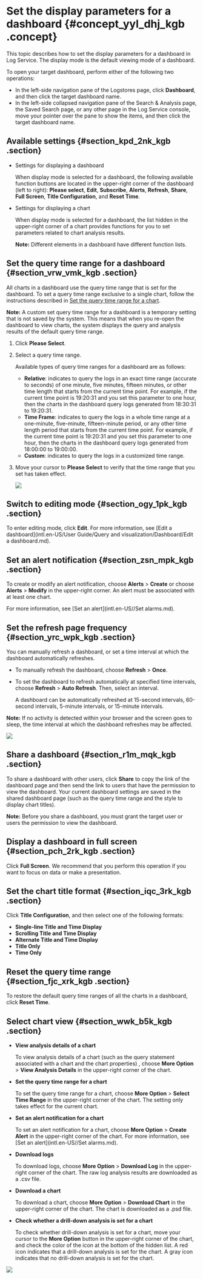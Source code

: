 # Set the display parameters for a dashboard {#concept_yyl_dhj_kgb .concept}

This topic describes how to set the display parameters for a dashboard in Log Service. The display mode is the default viewing mode of a dashboard.

To open your target dashboard, perform either of the following two operations:

-   In the left-side navigation pane of the Logstores page, click **Dashboard**, and then click the target dashboard name.
-   In the left-side collapsed navigation pane of the Search & Analysis page, the Saved Search page, or any other page in the Log Service console, move your pointer over the pane to show the items, and then click the target dashboard name.

## Available settings {#section_kpd_2nk_kgb .section}

-   Settings for displaying a dashboard

    When display mode is selected for a dashboard, the following available function buttons are located in the upper-right corner of the dashboard \(left to right\): **Please select**, **Edit**, **Subscribe**, **Alerts**, **Refresh**, **Share**, **Full Screen**, **Title Configuration**, and **Reset Time**.

-   Settings for displaying a chart

    When display mode is selected for a dashboard, the list hidden in the upper-right corner of a chart provides functions for you to set parameters related to chart analysis results.

    **Note:** Different elements in a dashboard have different function lists.


## Set the query time range for a dashboard {#section_vrw_vmk_kgb .section}

All charts in a dashboard use the query time range that is set for the dashboard. To set a query time range exclusive to a single chart, follow the instructions described in [Set the query time range for a chart](#).

**Note:** A custom set query time range for a dashboard is a temporary setting that is not saved by the system. This means that when you re-open the dashboard to view charts, the system displays the query and analysis results of the default query time range.

1.  Click **Please Select**.
2.  Select a query time range.

    Available types of query time ranges for a dashboard are as follows:

    -   **Relative**: indicates to query the logs in an exact time range \(accurate to seconds\) of one minute, five minutes, fifteen minutes, or other time length that starts from the current time point. For example, if the current time point is 19:20:31 and you set this parameter to one hour, then the charts in the dashboard query logs generated from 18:30:31 to 19:20:31.
    -   **Time Frame**: indicates to query the logs in a whole time range at a one-minute, five-minute, fifteen-minute period, or any other time length period that starts from the current time point. For example, if the current time point is 19:20:31 and you set this parameter to one hour, then the charts in the dashboard query logs generated from 18:00:00 to 19:00:00.
    -   **Custom**: indicates to query the logs in a customized time range.
3.  Move your cursor to **Please Select** to verify that the time range that you set has taken effect.

    ![](http://static-aliyun-doc.oss-cn-hangzhou.aliyuncs.com/assets/img/96158/155315312836994_en-US.png)


## Switch to editing mode {#section_ogy_1pk_kgb .section}

To enter editing mode, click **Edit**. For more information, see [Edit a dashboard](intl.en-US/User Guide/Query and visualization/Dashboard/Edit a dashboard.md).

## Set an alert notification {#section_zsn_mpk_kgb .section}

To create or modify an alert notification, choose **Alerts** \> **Create** or choose **Alerts** \> **Modify** in the upper-right corner. An alert must be associated with at least one chart.

For more information, see [Set an alert](intl.en-US//Set alarms.md).

## Set the refresh page frequency {#section_yrc_wpk_kgb .section}

You can manually refresh a dashboard, or set a time interval at which the dashboard automatically refreshes.

-   To manually refresh the dashboard, choose **Refresh** \> **Once**.
-   To set the dashboard to refresh automatically at specified time intervals, choose **Refresh** \> **Auto Refresh**. Then, select an interval.

    A dashboard can be automatically refreshed at 15-second intervals, 60-second intervals, 5-minute intervals, or 15-minute intervals.


**Note:** If no activity is detected within your browser and the screen goes to sleep, the time interval at which the dashboard refreshes may be affected.

![](http://static-aliyun-doc.oss-cn-hangzhou.aliyuncs.com/assets/img/96158/155315312836995_en-US.png)

## Share a dashboard {#section_r1m_mqk_kgb .section}

To share a dashboard with other users, click **Share** to copy the link of the dashboard page and then send the link to users that have the permission to view the dashboard. Your current dashboard settings are saved in the shared dashboard page \(such as the query time range and the style to display chart titles\).

**Note:** Before you share a dashboard, you must grant the target user or users the permission to view the dashboard.

## Display a dashboard in full screen {#section_pch_2rk_kgb .section}

Click **Full Screen**. We recommend that you perform this operation if you want to focus on data or make a presentation.

## Set the chart title format {#section_iqc_3rk_kgb .section}

Click **Title Configuration**, and then select one of the following formats:

-   **Single-line Title and Time Display**
-   **Scrolling Title and Time Display**
-   **Alternate Title and Time Display**
-   **Title Only**
-   **Time Only**

## Reset the query time range {#section_fjc_xrk_kgb .section}

To restore the default query time ranges of all the charts in a dashboard, click **Reset Time**.

## Select chart view {#section_wwk_b5k_kgb .section}

-   **View analysis details of a chart**

    To view analysis details of a chart \(such as the query statement associated with a chart and the chart properties\) , choose **More Option** \> **View Analysis Details** in the upper-right corner of the chart.

-   **Set the query time range for a chart**

    To set the query time range for a chart, choose **More Option** \> **Select Time Range** in the upper-right corner of the chart. The setting only takes effect for the current chart.

-   **Set an alert notification for a chart**

    To set an alert notification for a chart, choose **More Option** \> **Create Alert** in the upper-right corner of the chart. For more information, see [Set an alert](intl.en-US//Set alarms.md).

-   **Download logs**

    To download logs, choose **More Option** \> **Download Log** in the upper-right corner of the chart. The raw log analysis results are downloaded as a .csv file.

-   **Download a chart**

    To download a chart, choose **More Option** \> **Download Chart** in the upper-right corner of the chart. The chart is downloaded as a .psd file.

-   **Check whether a drill-down analysis is set for a chart**

    To check whether drill-down analysis is set for a chart, move your cursor to the **More Option** button in the upper-right corner of the chart, and check the color of the icon at the bottom of the hidden list. A red icon indicates that a drill-down analysis is set for the chart. A gray icon indicates that no drill-down analysis is set for the chart.


![](http://static-aliyun-doc.oss-cn-hangzhou.aliyuncs.com/assets/img/96158/155315312836996_en-US.png)


